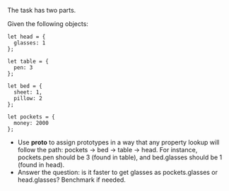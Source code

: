The task has two parts.

Given the following objects:

```
let head = {
  glasses: 1
};

let table = {
  pen: 3
};

let bed = {
  sheet: 1,
  pillow: 2
};

let pockets = {
  money: 2000
};
```

- Use __proto__ to assign prototypes in a way that any property lookup will follow the path: pockets → bed → table → head. For instance, pockets.pen should be 3 (found in table), and bed.glasses should be 1 (found in head).
- Answer the question: is it faster to get glasses as pockets.glasses or head.glasses? Benchmark if needed.